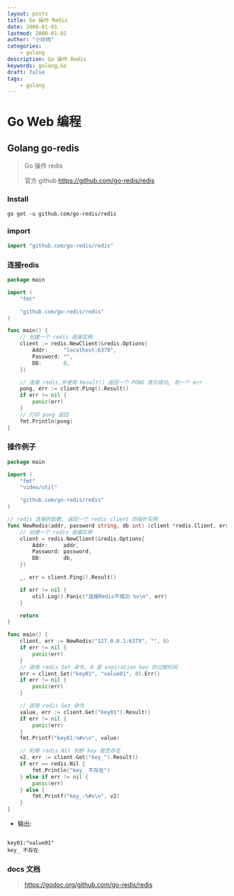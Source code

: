 ```yaml
---
layout: posts
title: Go 操作 Redis
date: 2000-01-01
lastmod: 2000-01-01
author: "小炒肉"
categories: 
    - golang
description: Go 操作 Redis
keywords: golang,Go
draft: false
tags:
    - golang
---
```


# Go Web 编程

## Golang go-redis

> Go 操作 redis 
> 
> 官方 github https://github.com/go-redis/redis


### Install

```shell
go get -u github.com/go-redis/redis
```

### import

```go
import "github.com/go-redis/redis"
```


### 连接redis

```go
package main

import (
	"fmt"

	"github.com/go-redis/redis"
)

func main() {
	// 创建一个 redis 连接实例
	client := redis.NewClient(&redis.Options{
		Addr:     "localhost:6379",
		Password: "",
		DB:       0,
	})

	// 连接 redis,并使用 Result() 返回一个 PONG 表示成功, 和一个 err
	pong, err := client.Ping().Result()
	if err != nil {
		panic(err)
	}
	// 打印 pong 返回
	fmt.Println(pong)
}
```


### 操作例子

```go
package main

import (
	"fmt"
	"video/util"

	"github.com/go-redis/redis"
)

// redis 连接的函数, 返回一个 redis client 的指针实例
func NewRedis(addr, password string, db int) (client *redis.Client, err error) {
	// 创建一个 redis 连接实例
	client = redis.NewClient(&redis.Options{
		Addr:     addr,
		Password: password,
		DB:       db,
	})

	_, err = client.Ping().Result()

	if err != nil {
		util.Log().Panic("连接Redis不成功 %v\n", err)
	}

	return
}

func main() {
	client, err := NewRedis("127.0.0.1:6379", "", 0)
	if err != nil {
		panic(err)
	}
	// 调用 redis Set 命令, 0 是 expiration key 的过期时间
	err = client.Set("key01", "value01", 0).Err()
	if err != nil {
		panic(err)
	}

	// 调用 redis Get 命令
	value, err := client.Get("key01").Result()
	if err != nil {
		panic(err)
	}
	fmt.Printf("key01:%#v\n", value)

	// 利用 redis.Nil 判断 key 是否存在
	v2, err := client.Get("key_").Result()
	if err == redis.Nil {
		fmt.Println("key_ 不存在")
	} else if err != nil {
		panic(err)
	} else {
		fmt.Printf("key_:%#v\n", v2)
	}
}

```

* 输出:

```shell

key01:"value01"
key_ 不存在

```

### docs 文档

> https://godoc.org/github.com/go-redis/redis
